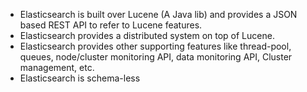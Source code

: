 - Elasticsearch is built over Lucene (A Java lib) and provides a JSON based REST API to refer to Lucene features.
- Elasticsearch provides a distributed system on top of Lucene.
- Elasticsearch provides other supporting features like thread-pool, queues, node/cluster monitoring API, data monitoring API, Cluster management, etc.
- Elasticsearch is schema-less
